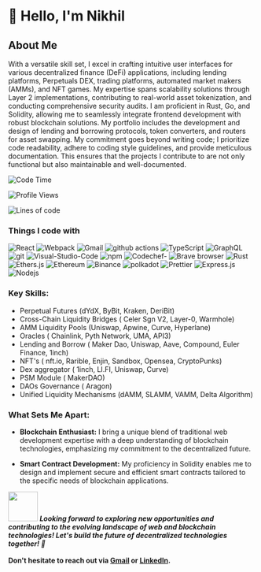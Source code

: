 
# 👋 **Hello, I'm Nikhil**

## About Me

With a versatile skill set, I excel in crafting intuitive user interfaces for various decentralized finance (DeFi) applications, including lending platforms, Perpetuals DEX, trading platforms, automated market makers (AMMs), and NFT games. My expertise spans scalability solutions through Layer 2 implementations, contributing to real-world asset tokenization, and conducting comprehensive security audits.
I am proficient in Rust, Go, and Solidity, allowing me to seamlessly integrate frontend development with robust blockchain solutions. My portfolio includes the development and design of lending and borrowing protocols, token converters, and routers for asset swapping.
My commitment goes beyond writing code; I prioritize code readability, adhere to coding style guidelines, and provide meticulous documentation. This ensures that the projects I contribute to are not only functional but also maintainable and well-documented.


![Code Time](http://img.shields.io/badge/Code%20Time-2%2C537%20hrs%2051%20mins-blue)

![Profile Views](http://img.shields.io/badge/Profile%20Views-1889-blue)

![Lines of code](https://img.shields.io/badge/From%20Hello%20World%20I%27ve%20Written-4.0%20million%20lines%20of%20code-blue)

<h3>Things I code with</h3>
<p>
  <img alt="React" src="https://img.shields.io/badge/-React-45b8d8?style=flat-square&logo=react&logoColor=white" />
  <img alt="Webpack" src="https://img.shields.io/badge/-Webpack-8DD6F9?style=flat-square&logo=webpack&logoColor=white" /> 
  <img alt="Gmail" src="https://img.shields.io/badge/Gmail-D14836?style=flat-square&logo=gmail&logoColor=white" />
  <img alt="github actions" src="https://img.shields.io/badge/-Github_Actions-2088FF?style=flat-square&logo=github-actions&logoColor=white" />
  <img alt="TypeScript" src="https://img.shields.io/badge/-TypeScript-007ACC?style=flat-square&logo=typescript&logoColor=white" />
  <img alt="GraphQL" src="https://img.shields.io/badge/-Solidity-E10098?style=flat-square&logo=solidity&logoColor=white" />
  <img alt="git" src="https://img.shields.io/badge/-Git-F05032?style=flat-square&logo=git&logoColor=white" />
  <img alt="Visual-Studio-Code" src="https://img.shields.io/badge/Visual_Studio_Code-0078D4?style=flat-square&logo=visual%20studio%20code&logoColor=white" />
  
  
  <img alt="npm" src="https://img.shields.io/badge/-NPM-CB3837?style=flat-square&logo=npm&logoColor=white" />
  <img alt="Codechef-" src="https://img.shields.io/badge/Codechef-%23B92B27.svg?&style=flat-square&logo=Codechef&logoColor=white" />
  <img alt="Brave browser" src="https://img.shields.io/badge/-Brave_Browser-FB542B?style=flat-square&logo=brave&logoColor=white" />
  <img alt="Rust" src="https://img.shields.io/badge/Rust-000000?style=flat-square&logo=rust&logoColor=white" />
  <img alt="Ethers.js" src="https://img.shields.io/badge/-Ethers.js-0000FF?style=flat-square&logo=Ethers.js&logoColor=white" />
  <img alt="Ethereum" src="https://img.shields.io/badge/Ethereum-3C3C3D?style=flat-square&logo=Ethereum&logoColor=white" />
  <img alt="Binance" src="https://img.shields.io/badge/Binance-FCD535?style=flat-square&logo=binance&logoColor=white" />
  <img alt="polkadot" src="https://img.shields.io/badge/polkadot-E6007A?style=flat-square&logo=polkadot&logoColor=000" />
  
  <img alt="Prettier" src="https://img.shields.io/badge/-Prettier-F7B93E?style=flat-square&logo=prettier&logoColor=white" />
  <img alt="Express.js" src="https://img.shields.io/badge/-Express.js-13aa52?style=flat-square&logo=Express.js&logoColor=white" />
  <img alt="Nodejs" src="https://img.shields.io/badge/-Nodejs-43853d?style=flat-square&logo=Node.js&logoColor=white" />
</p>

### **Key Skills:**
-  Perpetual Futures  (dYdX, ByBit, Kraken, DeriBit)
-  Cross-Chain Liquidity Bridges ( Celer Sgn V2, Layer-0, Warmhole)
-  AMM Liquidity Pools (Uniswap, Apwine, Curve, Hyperlane)
-  Oracles ( Chainlink, Pyth Network, UMA, API3)
-  Lending and Borrow ( Maker Dao, Uniswap, Aave, Compound, Euler Finance, 1inch)
-  NFT's ( nft.io, Rarible, Enjin, Sandbox, Opensea, CryptoPunks)
-  Dex aggregator ( 1inch, LI.FI, Uniswap, Curve)
-  PSM Module ( MakerDAO)
-  DAOs Governance ( Aragon) 
-  Unified Liquidity Mechanisms (dAMM, SLAMM, VAMM, Delta Algorithm)

### **What Sets Me Apart:**
- **Blockchain Enthusiast:** I bring a unique blend of traditional web development expertise with a deep understanding of blockchain technologies, emphasizing my commitment to the decentralized future.

- **Smart Contract Development:** My proficiency in Solidity enables me to design and implement secure and efficient smart contracts tailored to the specific needs of blockchain applications.

<img src="https://media.giphy.com/media/LnQjpWaON8nhr21vNW/giphy.gif" width="60"> <em><b> Looking forward to exploring new opportunities and contributing to the evolving landscape of web and blockchain technologies! <b> Let's build the future of decentralized technologies together! 🚀</b></em>
<br></br>
Don't hesitate to reach out via [Gmail](mailto:nikbajaj3196@gmail.com) or [LinkedIn](https://www.linkedin.com/in/nikhil-bajaj-a5544a280/). 
